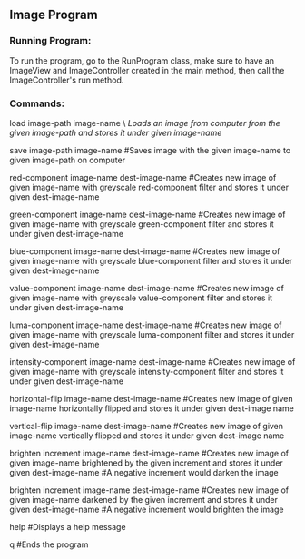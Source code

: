 ## Image Program

### Running Program:
To run the program, go to the RunProgram class, make sure to have an ImageView and ImageController created in the main method, then call the ImageController's run method.

### Commands:

load image-path image-name  \\
*Loads an image from computer from the given image-path and stores it under given image-name*

save image-path image-name
#Saves image with the given image-name to given image-path on computer

red-component image-name dest-image-name
#Creates new image of given image-name with greyscale red-component filter and stores it under given dest-image-name

green-component image-name dest-image-name
#Creates new image of given image-name with greyscale green-component filter and stores it under given dest-image-name

blue-component image-name dest-image-name
#Creates new image of given image-name with greyscale blue-component filter and stores it under given dest-image-name

value-component image-name dest-image-name
#Creates new image of given image-name with greyscale value-component filter and stores it under given dest-image-name

luma-component image-name dest-image-name
#Creates new image of given image-name with greyscale luma-component filter and stores it under given dest-image-name

intensity-component image-name dest-image-name
#Creates new image of given image-name with greyscale intensity-component filter and stores it under given dest-image-name

horizontal-flip image-name dest-image-name
#Creates new image of given image-name horizontally flipped and stores it under given dest-image name


vertical-flip image-name dest-image-name
#Creates new image of given image-name vertically flipped and stores it under given dest-image name

brighten increment image-name dest-image-name
#Creates new image of given image-name brightened by the given increment and stores it under given dest-image-name
#A negative increment would darken the image

brighten increment image-name dest-image-name
#Creates new image of given image-name darkened by the given increment and stores it under given dest-image-name
#A negative increment would brighten the image

help
#Displays a help message

q
#Ends the program

